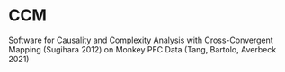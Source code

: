 # CCM

Software for Causality and Complexity Analysis with Cross-Convergent Mapping (Sugihara 2012) on Monkey PFC Data (Tang, Bartolo, Averbeck 2021)
